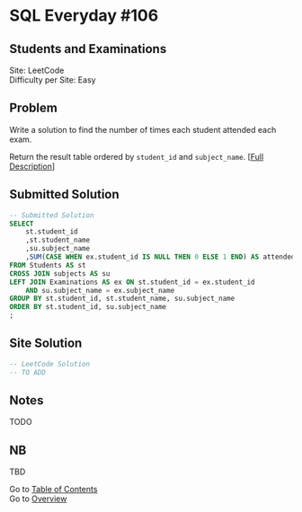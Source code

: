 # SQL Everyday \#106

## Students and Examinations

Site: LeetCode\
Difficulty per Site: Easy

## Problem

Write a solution to find the number of times each student attended each exam.

Return the result table ordered by `student_id` and `subject_name`. [[Full Description](https://leetcode.com/problems/students-and-examinations/description/)]

## Submitted Solution

```sql
-- Submitted Solution
SELECT
    st.student_id
    ,st.student_name
    ,su.subject_name
    ,SUM(CASE WHEN ex.student_id IS NULL THEN 0 ELSE 1 END) AS attended_exams
FROM Students AS st
CROSS JOIN subjects AS su
LEFT JOIN Examinations AS ex ON st.student_id = ex.student_id
    AND su.subject_name = ex.subject_name
GROUP BY st.student_id, st.student_name, su.subject_name
ORDER BY st.student_id, su.subject_name
;
```

## Site Solution

```sql
-- LeetCode Solution 
-- TO ADD
```

## Notes

TODO

## NB

TBD

Go to [Table of Contents](/README.md#contents)\
Go to [Overview](/README.md)
